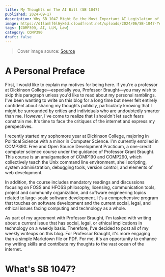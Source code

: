 ```yaml
---
title: My Thoughts on The AI Bill (SB 1047)
published: 2024-09-17
description: Why SB 1047 Might Be the Most Important AI Legislation of 2024.
image: https://d1lamhf6l6yk6d.cloudfront.net/uploads/2024/06/SB-1047-Yoast-FB.png
tags: [COMP390, AI, LLM, Law]
category: COMP390
draft: false
---
```


> Cover image source: [Source](https://a16z.com/sb-1047-what-you-need-to-know-with-anjney-midha/)

# A Personal Preface

First, I would like to explain my motives for being here. If you're a professor at Dickinson College—especially you, Professor Braught—you may wish to skip this paragraph unless you'd like to read about my personal ramblings. I've been wanting to write on this blog for a long time but never felt entirely confident about sharing my thoughts publicly, particularly knowing that I might be surrounded by critics and individuals who are undoubtedly smarter than me. However, I've come to realize that I shouldn't let such fears constrain me. It's time to face the critiques of the internet and express my perspectives.

I recently started my sophomore year at Dickinson College, majoring in Political Science with a minor in Computer Science. I'm currently enrolled in COMP390: Free and Open Source Development Practicum, a one-credit computer science course under the guidance of Professor Grant Braught. This course is an amalgamation of COMP190 and COMP290, which collectively teach the Unix command line environment, shell scripting, system administration, debugging tools, version control, and elements of web development.

In addition, the course includes mandatory readings and discussions focusing on FOSS and HFOSS philosophy, licensing, communication tools, project and community organization, and software engineering topics related to large-scale software development. It's a comprehensive program that touches on software development and the current social, legal, and ethical issues facing computing and technology as a whole.

As part of my agreement with Professor Braught, I'm tasked with writing about a current issue that has social, legal, or ethical implications in technology on a weekly basis. Therefore, I've decided to post all of my weekly writeups on this blog. For Professor Braught, it's more engaging than a simple Markdown file or PDF. For me, it's an opportunity to enhance my writing skills and contribute my thoughts to the vast ocean of the internet. 

# What's SB 1047?















